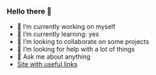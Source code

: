 ### Hello there 👋


- 🔭 I’m currently working on myself
- 🌱 I’m currently learning: yes
- 👯 I’m looking to collaborate on some projects
- 🤔 I’m looking for help with a lot of things
- 💬 Ask me about anything
- [Site with useful links](https://linasq.github.io/)
